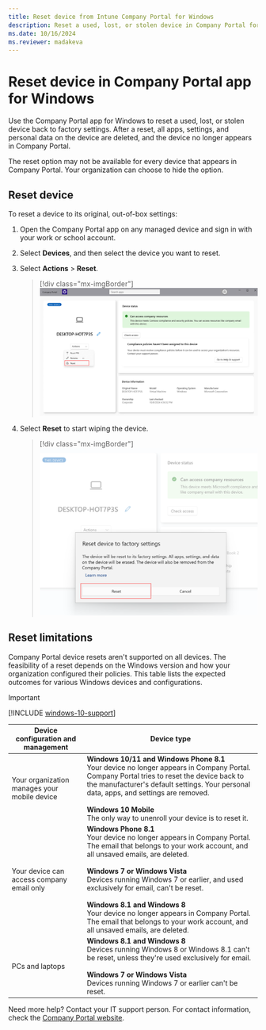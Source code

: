 ```yaml
---
title: Reset device from Intune Company Portal for Windows
description: Reset a used, lost, or stolen device in Company Portal for Windows.
ms.date: 10/16/2024
ms.reviewer: madakeva
---
```


# Reset device in Company Portal app for Windows

Use the Company Portal app for Windows to reset a used, lost, or stolen device back to factory settings. After a reset, all apps, settings, and personal data on the device are deleted, and the device no longer appears in Company Portal.

The reset option may not be available for every device that appears in Company Portal. Your organization can choose to hide the option.

## Reset device
To reset a device to its original, out-of-box settings:

1. Open the Company Portal app on any managed device and sign in with your work or school account.
2. Select **Devices**, and then select the device you want to reset.
3. Select **Actions** > **Reset**.

   > [!div class="mx-imgBorder"]
   > ![Example screenshot of the Company Portal app for Windows highlighting the Reset option.](./media/reset-device-company-portal-windows/company-portal-windows-reset.png)

4. Select **Reset** to start wiping the device.

   > [!div class="mx-imgBorder"]
   > ![Example screenshot of the Company Portal app for Windows highlighting the confirmation message and final Reset button.](./media/reset-device-company-portal-windows/company-portal-windows-reset-confirmation.png)

## Reset limitations
Company Portal device resets aren't supported on all devices. The feasibility of a reset depends on the Windows version and how your organization configured their policies. This table lists the expected outcomes for various Windows devices and configurations. 

> [!IMPORTANT]
> [!INCLUDE [windows-10-support](../includes/windows-10-support.md)]

|Device configuration and management|Device type|
|---------------------------------------|---------------|
|Your organization manages your mobile device|**Windows 10/11 and Windows Phone 8.1**</br>Your device no longer appears in Company Portal. Company Portal tries to reset the device back to the manufacturer's default settings. Your personal data, apps, and settings are removed. <br /><br />**Windows 10 Mobile**</br>The only way to unenroll your device is to reset it.|
|Your device can access company email only|**Windows Phone 8.1**<br />Your device no longer appears in Company Portal. The email that belongs to your work account, and all unsaved emails, are deleted.<br /><br />**Windows 7 or Windows Vista**<br /> Devices running Windows 7 or earlier, and used exclusively for email, can't be reset. <br /><br />**Windows 8.1 and Windows 8**<br />Your device no longer appears in Company Portal. The email that belongs to your work account, and all unsaved emails, are deleted.|
|PCs and laptops|**Windows 8.1 and Windows 8**<br /> Devices running Windows 8 or Windows 8.1 can't be reset, unless they're used exclusively for email.<br /><br />**Windows 7 or Windows Vista**<br />Devices running Windows 7 or earlier can't be reset.|



Need more help? Contact your IT support person. For contact information, check the [Company Portal website](https://go.microsoft.com/fwlink/?linkid=2010980).
